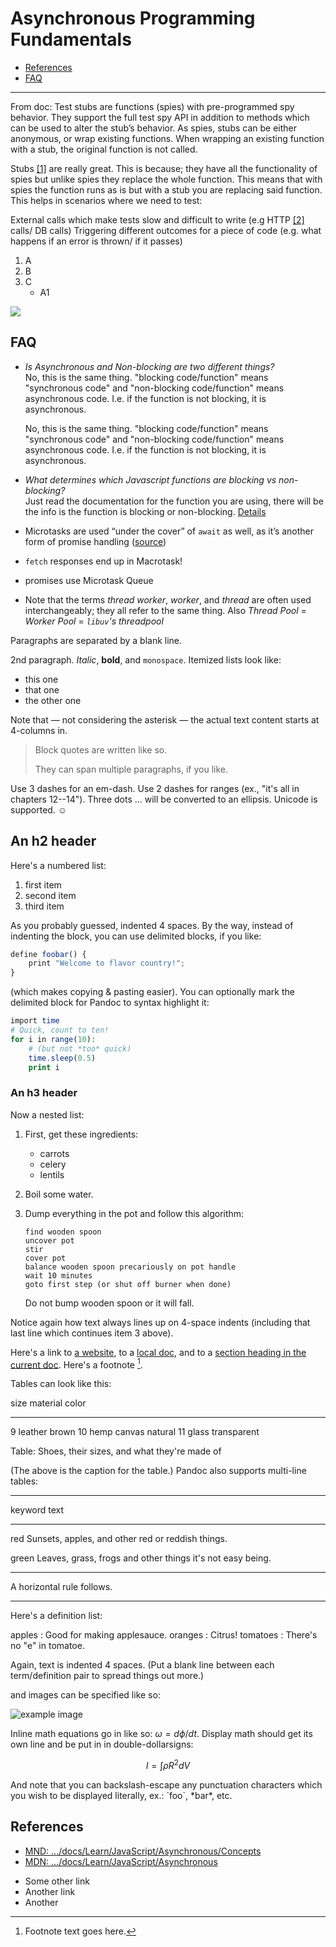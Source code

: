 # Asynchronous Programming Fundamentals

- [References](#references)
- [FAQ](#faq)

---

From doc: Test stubs are functions (spies) with pre-programmed spy behavior. They support the full test spy API in addition to methods which can be used to alter the stub’s behavior.
As spies, stubs can be either anonymous, or wrap existing functions. When wrapping an existing function with a stub, the original function is not called.

Stubs [[1]](#1) are really great. This is because; they have all the functionality of spies but unlike spies they replace the whole function. This means that with spies the function runs as is but with a stub you are replacing said function. This helps in scenarios where we need to test:

External calls which make tests slow and difficult to write (e.g HTTP [[2]](#2) calls/ DB calls)
Triggering different outcomes for a piece of code (e.g. what happens if an error is thrown/ if it passes)

1. A
2. B
3. C
   - A1

![](/img/engine-vs-runtime.svg)

## FAQ <a name="faq"></a>

- _Is Asynchronous and Non-blocking are two different things?_  
  No, this is the same thing. "blocking code/function" means "synchronous code" and "non-blocking code/function" means asynchronous code. I.e. if the function is not blocking, it is asynchronous.

  No, this is the same thing. "blocking code/function" means "synchronous code" and "non-blocking code/function" means asynchronous code. I.e. if the function is not blocking, it is asynchronous.

- _What determines which Javascript functions are blocking vs non-blocking?_  
  Just read the documentation for the function you are using, there will be the info is the function is blocking or non-blocking. [Details](https://softwareengineering.stackexchange.com/questions/202047/what-determines-which-javascript-functions-are-blocking-vs-non-blocking)
- Microtasks are used “under the cover” of `await` as well, as it’s another form of promise handling ([source](https://javascript.info/event-loop#macrotasks-and-microtasks))
- `fetch` responses end up in Macrotask!
- promises use Microtask Queue
- Note that the terms _thread worker_, _worker_, and _thread_ are often used interchangeably; they all refer to the same thing. Also _Thread Pool_ = _Worker Pool_ = _`libuv`'s threadpool_

Paragraphs are separated by a blank line.

2nd paragraph. _Italic_, **bold**, and `monospace`. Itemized lists
look like:

- this one
- that one
- the other one

Note that — not considering the asterisk — the actual text
content starts at 4-columns in.

> Block quotes are
> written like so.
>
> They can span multiple paragraphs,
> if you like.

Use 3 dashes for an em-dash. Use 2 dashes for ranges (ex., "it's all
in chapters 12--14"). Three dots ... will be converted to an ellipsis.
Unicode is supported. ☺

## An h2 header

Here's a numbered list:

1. first item
2. second item
3. third item

As you probably guessed, indented 4 spaces. By the way, instead of
indenting the block, you can use delimited blocks, if you like:

```js
define foobar() {
    print "Welcome to flavor country!";
}
```

(which makes copying & pasting easier). You can optionally mark the
delimited block for Pandoc to syntax highlight it:

```php
import time
# Quick, count to ten!
for i in range(10):
    # (but not *too* quick)
    time.sleep(0.5)
    print i
```

### An h3 header

Now a nested list:

1.  First, get these ingredients:
    - carrots
    - celery
    - lentils
2.  Boil some water.
3.  Dump everything in the pot and follow
    this algorithm:

        find wooden spoon
        uncover pot
        stir
        cover pot
        balance wooden spoon precariously on pot handle
        wait 10 minutes
        goto first step (or shut off burner when done)

    Do not bump wooden spoon or it will fall.

Notice again how text always lines up on 4-space indents (including
that last line which continues item 3 above).

Here's a link to [a website](http://foo.bar), to a [local
doc](local-doc.html), and to a [section heading in the current
doc](#an-h2-header). Here's a footnote [^1].

[^1]: Footnote text goes here.

Tables can look like this:

size material color

---

9 leather brown
10 hemp canvas natural
11 glass transparent

Table: Shoes, their sizes, and what they're made of

(The above is the caption for the table.) Pandoc also supports
multi-line tables:

---

keyword text

---

red Sunsets, apples, and
other red or reddish
things.

green Leaves, grass, frogs
and other things it's
not easy being.

---

A horizontal rule follows.

---

Here's a definition list:

apples
: Good for making applesauce.
oranges
: Citrus!
tomatoes
: There's no "e" in tomatoe.

Again, text is indented 4 spaces. (Put a blank line between each
term/definition pair to spread things out more.)

and images can be specified like so:

![example image](example-image.jpg "An exemplary image")

Inline math equations go in like so: $\omega = d\phi / dt$. Display
math should get its own line and be put in in double-dollarsigns:

$$I = \int \rho R^{2} dV$$

And note that you can backslash-escape any punctuation characters
which you wish to be displayed literally, ex.: \`foo\`, \*bar\*, etc.

## References <a name="references"></a>

- [MND: .../docs/Learn/JavaScript/Asynchronous/Concepts](https://developer.mozilla.org/en-US/docs/Learn/JavaScript/Asynchronous/Concepts)<br>
- [MDN: .../docs/Learn/JavaScript/Asynchronous](https://developer.mozilla.org/en-US/docs/Learn/JavaScript/Asynchronous)

* Some other link
* Another link
* Another
